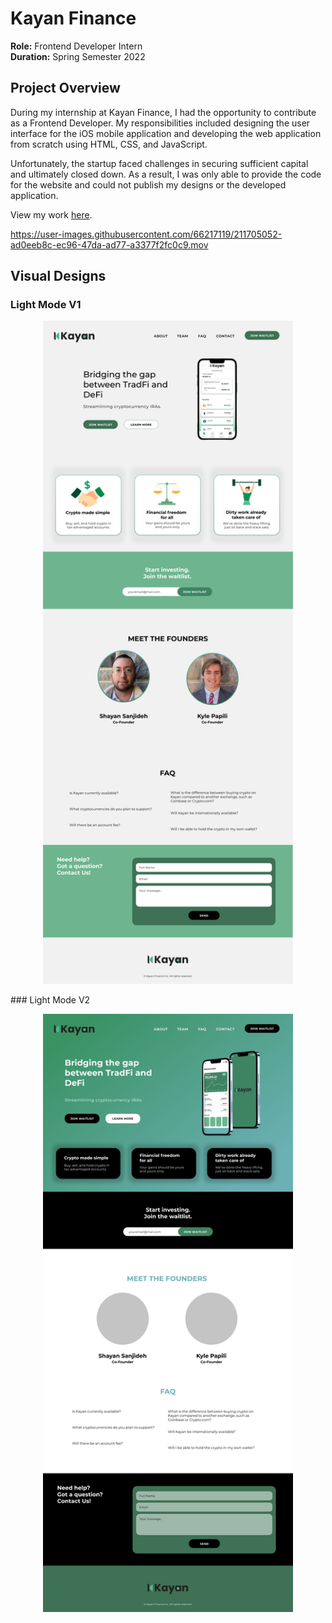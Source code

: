 # Kayan Finance

**Role:** Frontend Developer Intern  
**Duration:** Spring Semester 2022

## Project Overview

During my internship at Kayan Finance, I had the opportunity to contribute as a Frontend Developer. My responsibilities included designing the user interface for the iOS mobile application and developing the web application from scratch using HTML, CSS, and JavaScript.

Unfortunately, the startup faced challenges in securing sufficient capital and ultimately closed down. As a result, I was only able to provide the code for the website and could not publish my designs or the developed application.

View my work [here](https://www.figma.com/file/g5GFbJBvmvUgYkgGnJZUF8/Kayan-Finance-Landing-Page).

https://user-images.githubusercontent.com/66217119/211705052-ad0eeb8c-ec96-47da-ad77-a3377f2fc0c9.mov

## Visual Designs
### Light Mode V1
<p align="center"> 
  <img width="400" height="auto" src="LightModeV1.png" alt="Light Mode V1">
</p>
### Light Mode V2
<p align="center"> 
  <img width="400" height="auto" src="LightModeV2.png" alt="Light Mode V2">
</p>
